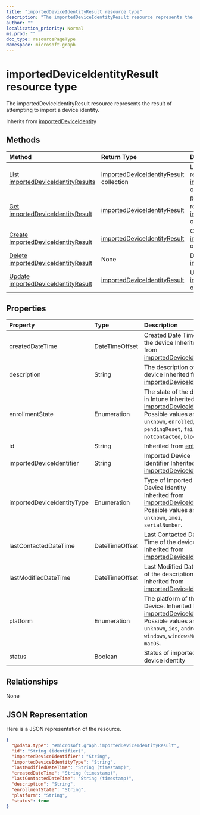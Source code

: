 ```yaml
---
title: "importedDeviceIdentityResult resource type"
description: "The importedDeviceIdentityResult resource represents the result of attempting to import a device identity."
author: ""
localization_priority: Normal
ms.prod: ""
doc_type: resourcePageType
Namespace: microsoft.graph
---
```



# importedDeviceIdentityResult resource type

The importedDeviceIdentityResult resource represents the result of attempting to import a device identity.


Inherits from [importedDeviceIdentity](../resources/importedDeviceIdentity.md)

## Methods
|Method|Return Type|Description|
|:---|:---|:---|
|[List importedDeviceIdentityResults](../api/importeddeviceidentityresult-list.md)|[importedDeviceIdentityResult](../resources/importedDeviceIdentityResult.md) collection|List properties and relationships of the [importedDeviceIdentityResult](../resources/importeddeviceidentityresult.md) objects.|
|[Get importedDeviceIdentityResult](../api/importeddeviceidentityresult-get.md)|[importedDeviceIdentityResult](../resources/importedDeviceIdentityResult.md)|Read properties and relationships of the [importedDeviceIdentityResult](../resources/importeddeviceidentityresult.md) object.|
|[Create importedDeviceIdentityResult](../api/importeddeviceidentityresult-create.md)|[importedDeviceIdentityResult](../resources/importedDeviceIdentityResult.md)|Create a new [importedDeviceIdentityResult](../resources/importeddeviceidentityresult.md) object.|
|[Delete importedDeviceIdentityResult](../api/importeddeviceidentityresult-delete.md)|None|Deletes a [importedDeviceIdentityResult](../resources/importeddeviceidentityresult.md).|
|[Update importedDeviceIdentityResult](../api/importeddeviceidentityresult-update.md)|[importedDeviceIdentityResult](../resources/importedDeviceIdentityResult.md)|Update the properties of a [importedDeviceIdentityResult](../resources/importeddeviceidentityresult.md) object.|

## Properties
|Property|Type|Description|
|:---|:---|:---|
|createdDateTime|DateTimeOffset|Created Date Time of the device Inherited from [importedDeviceIdentity](../resources/importedDeviceIdentity.md)|
|description|String|The description of the device Inherited from [importedDeviceIdentity](../resources/importedDeviceIdentity.md)|
|enrollmentState|Enumeration|The state of the device in Intune Inherited from [importedDeviceIdentity](../resources/importedDeviceIdentity.md). Possible values are: `unknown`, `enrolled`, `pendingReset`, `failed`, `notContacted`, `blocked`.|
|id|String| Inherited from [entity](../resources/entity.md)|
|importedDeviceIdentifier|String|Imported Device Identifier Inherited from [importedDeviceIdentity](../resources/importedDeviceIdentity.md)|
|importedDeviceIdentityType|Enumeration|Type of Imported Device Identity Inherited from [importedDeviceIdentity](../resources/importedDeviceIdentity.md). Possible values are: `unknown`, `imei`, `serialNumber`.|
|lastContactedDateTime|DateTimeOffset|Last Contacted Date Time of the device Inherited from [importedDeviceIdentity](../resources/importedDeviceIdentity.md)|
|lastModifiedDateTime|DateTimeOffset|Last Modified DateTime of the description Inherited from [importedDeviceIdentity](../resources/importedDeviceIdentity.md)|
|platform|Enumeration|The platform of the Device. Inherited from [importedDeviceIdentity](../resources/importedDeviceIdentity.md). Possible values are: `unknown`, `ios`, `android`, `windows`, `windowsMobile`, `macOS`.|
|status|Boolean|Status of imported device identity|

## Relationships
None

## JSON Representation
Here is a JSON representation of the resource.
<!-- {
  "blockType": "resource",
  "keyProperty": "id",
  "@odata.type": "microsoft.graph.importedDeviceIdentityResult",
  "baseType": "microsoft.graph.importedDeviceIdentity",
  "openType": false
}
-->
``` json
{
  "@odata.type": "#microsoft.graph.importedDeviceIdentityResult",
  "id": "String (identifier)",
  "importedDeviceIdentifier": "String",
  "importedDeviceIdentityType": "String",
  "lastModifiedDateTime": "String (timestamp)",
  "createdDateTime": "String (timestamp)",
  "lastContactedDateTime": "String (timestamp)",
  "description": "String",
  "enrollmentState": "String",
  "platform": "String",
  "status": true
}
```


